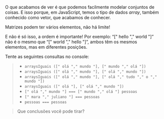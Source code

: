 O que acabamos de ver é que podemos facilmente modelar conjuntos de coisas. E isso porque, em JavaScript, temos o tipo de dados _array_, também conhecido como vetor, que acabamos de conhecer.

Matrizes podem ter vários elementos, não há limite!

E não é só isso, a ordem é importante!
Por exemplo: “[" hello "," world "]” não é o mesmo que “[" world "," hello "]”, ambos têm os mesmos elementos, mas em diferentes posições.


Tente as seguintes consultas no console:
>
> * `arraysIguais ([" olá "," mundo "], [" mundo "," olá "])`
> * `arraysIguais ([" olá "," mundo "], [" olá "," mundo "])`
> * `arraysIguais ([" olá "," mundo "], [" olá "," tudo "," o "," mundo "])`
> * `arraysIguais ([" olá "], [" olá "," mundo "])`
> * `[" olá "," mundo "] === [" mundo "," olá "] pessoas`
> * `[" mara "," juliano "] === pessoas`
> * `pessoas === pessoas`

> Que conclusões você pode tirar?



